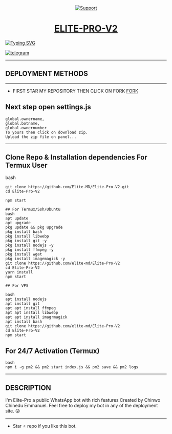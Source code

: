 </p>
</p>
<p align="center">
  <a href="https://chat.whatsapp.com/GRIeuAnUgk54u2IL5ujUxJ">
    <img alt=Support weight="10" src="https://telegra.ph/file/a8265ce43fbfcc43bffeb.jpg"> 
    </p>
<h1 align="center">    ELITE-PRO-V2
</h1>
<p align="center"> 
    </p>
    </p>

   [![Typing SVG](https://readme-typing-svg.herokuapp.com?font=Rockstar-ExtraBold&color=BBDEFB&lines=WELCOME+TO+ELITE+PRO+V2+MADE+BY;CHINWO+CHINEDU+EMMANUEL;THANKS+FOR+VISITING+MY+REPO)](https://git.io/typing-svg)
   

<a aria-label="Chat me" href="https://t.me/Chinedu_md" target="_blank">
    <img alt="telegram" src="https://img.shields.io/badge/Chat Me-25D366?style=for-the-badge&logo=telegram&logoColor=white" />
  </a>

---

## DEPLOYMENT METHODS
---

- FIRST STAR MY REPOSITORY THEN CLICK ON FORK [FORK](https://github.com/elite-md/Elite-Pro-V2/fork)


## Next step open settings.js
```Change 
global.ownername,
global.botname,
global.ownernumber
To yours then click on download zip.
Upload the zip file on panel...
```
---

## Clone Repo & Installation dependencies For Termux User
bash
```
git clone https://github.com/Elite-MD/Elite-Pro-V2.git
cd Elite-Pro-V2

npm start

## For Termux/Ssh/Ubuntu
bash
apt update
apt upgrade
pkg update && pkg upgrade
pkg install bash
pkg install libwebp
pkg install git -y
pkg install nodejs -y 
pkg install ffmpeg -y 
pkg install wget
pkg install imagemagick -y
git clone https://github.com/elite-md/Elite-Pro-V2
cd Elite-Pro-V2
yarn install
npm start

## For VPS

bash
apt install nodejs 
apt install git 
apt apt install ffmpeg 
apt apt install libwebp 
apt apt install imagrmagick
apt install bash
git clone https://github.com/elite-md/Elite-Pro-V2
cd Elite-Pro-V2
npm start
```
## For 24/7 Activation (Termux)
```
bash
npm i -g pm2 && pm2 start index.js && pm2 save && pm2 logs
```
---

  ## DESCRIPTION
I'm Elite-Pro a public WhatsApp bot with rich features Created by Chinwo Chinedu Emmanuel. Feel free to deploy my bot in any of the deployment site. 😜

 --- 
- Star ⭐ repo if you like this bot.
